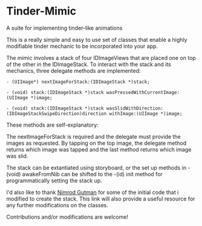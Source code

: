 # Tinder-Mimic
A suite for implementing tinder-like animations

This is a really simple and easy to use set of classes that enable a highly modifiable tinder mechanic to be incorporated into your app.

The mimic involves a stack of four IDImageViews that are placed one on top of the other in the IDImageStack. To interact with the stack and its mechanics, three delegate methods are implemented:

    - (UIImage*) nextImageForStack:(IDImageStack *)stack;

    - (void) stack:(IDImageStack *)stack wasPressedWithCurrentImage:(UIImage *)image;

    - (void) stack:(IDImageStack *)stack wasSlidWithDirection:(IDImageStackSwipeDirection)direction withImage:(UIImage *)image;
    
These methods are self-explanatory: 

The nextImageForStack is required and the delegate must provide the images as requested. By tapping on the top image, the delegate method returns which image was tapped and the last method returns which image was slid.

The stack can be extantiated using storyboard, or the set up methods in -(void) awakeFromNib can be shifted to the -(id) init method for programmatically setting the stack up. 

I'd also like to thank [Nimrod Gutman](http://guti.in/articles/creating-tinder-like-animations/) for some of the initial code that i modified to create the stack. This link will also provide a useful resource for any further modifications on the classes.

Contributions and/or modifications are welcome!